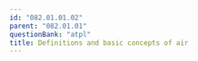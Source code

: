 ```yaml
---
id: "082.01.01.02"
parent: "082.01.01"
questionBank: "atpl"
title: Definitions and basic concepts of air
---
```

